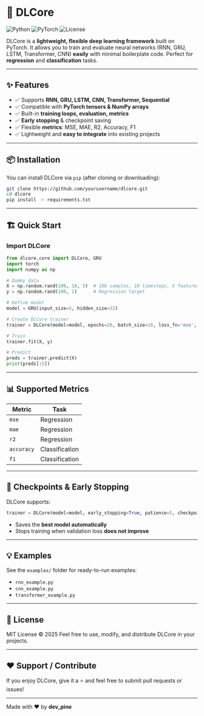 # 🚀 DLCore

![Python](https://img.shields.io/badge/python-3.11%2B-blue)
![PyTorch](https://img.shields.io/badge/PyTorch-2.8-green)
![License](https://img.shields.io/badge/license-MIT-orange)

DLCore is a **lightweight, flexible deep learning framework** built on PyTorch.
It allows you to train and evaluate neural networks (RNN, GRU, LSTM, Transformer, CNN) **easily** with minimal boilerplate code. Perfect for **regression** and **classification** tasks.

---

## ✨ Features

* ✅ Supports **RNN, GRU, LSTM, CNN, Transformer, Sequential**
* ✅ Compatible with **PyTorch tensors & NumPy arrays**
* ✅ Built-in **training loops, evaluation, metrics**
* ✅ **Early stopping** & checkpoint saving
* ✅ Flexible **metrics**: MSE, MAE, R2, Accuracy, F1
* ✅ Lightweight and **easy to integrate** into existing projects

---

## 📦 Installation

You can install DLCore via `pip` (after cloning or downloading):

```bash
git clone https://github.com/yourusername/dlcore.git
cd dlcore
pip install -r requirements.txt
```

---

## 🏗 Quick Start

### Import DLCore

```python
from dlcore.core import DLCore, GRU
import torch
import numpy as np

# Dummy data
X = np.random.rand(100, 10, 5)  # 100 samples, 10 timesteps, 5 features
y = np.random.rand(100, 1)      # Regression target

# Define model
model = GRU(input_size=5, hidden_size=32)

# Create DLCore trainer
trainer = DLCore(model=model, epochs=20, batch_size=16, loss_fn='mse', metrics=['mse', 'r2'])

# Train
trainer.fit(X, y)

# Predict
preds = trainer.predict(X)
print(preds[:5])
```

---

## 📊 Supported Metrics

| Metric     | Task           |
| ---------- | -------------- |
| `mse`      | Regression     |
| `mae`      | Regression     |
| `r2`       | Regression     |
| `accuracy` | Classification |
| `f1`       | Classification |

---

## 🔧 Checkpoints & Early Stopping

DLCore supports:

```python
trainer = DLCore(model=model, early_stopping=True, patience=5, checkpoint_path='best_model.pth')
```

* Saves the **best model automatically**
* Stops training when validation loss **does not improve**

---

## 💡 Examples

See the `examples/` folder for ready-to-run examples:

* `rnn_example.py`
* `cnn_example.py`
* `transformer_example.py`

---

## 📄 License

MIT License © 2025
Feel free to use, modify, and distribute DLCore in your projects.

---

## ❤️ Support / Contribute

If you enjoy DLCore, give it a ⭐ and feel free to submit pull requests or issues!

---

Made with ❤️ by **dev_pine**

